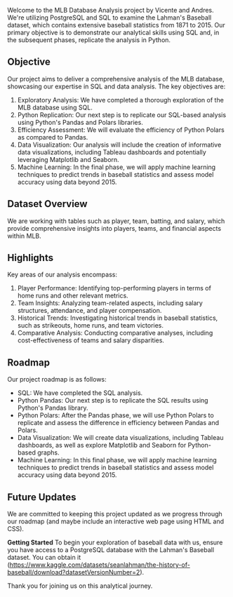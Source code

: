 Welcome to the MLB Database Analysis project by Vicente and Andres. We're utilizing PostgreSQL and SQL to examine the Lahman's Baseball dataset, which contains extensive baseball statistics from 1871 to 2015. Our primary objective is to demonstrate our analytical skills using SQL and, in the subsequent phases, replicate the analysis in Python.


## **Objective**
Our project aims to deliver a comprehensive analysis of the MLB database, showcasing our expertise in SQL and data analysis. The key objectives are:

1. Exploratory Analysis: We have completed a thorough exploration of the MLB database using SQL.
2. Python Replication: Our next step is to replicate our SQL-based analysis using Python's Pandas and Polars libraries.
3. Efficiency Assessment: We will evaluate the efficiency of Python Polars as compared to Pandas.
4. Data Visualization: Our analysis will include the creation of informative data visualizations, including Tableau dashboards and potentially leveraging Matplotlib and Seaborn.
5. Machine Learning: In the final phase, we will apply machine learning techniques to predict trends in baseball statistics and assess model accuracy using data beyond 2015.

## **Dataset Overview**
We are working with tables such as player, team, batting, and salary, which provide comprehensive insights into players, teams, and financial aspects within MLB.

## **Highlights**
Key areas of our analysis encompass:

1. Player Performance: Identifying top-performing players in terms of home runs and other relevant metrics.
2. Team Insights: Analyzing team-related aspects, including salary structures, attendance, and player compensation.
3. Historical Trends: Investigating historical trends in baseball statistics, such as strikeouts, home runs, and team victories.
4. Comparative Analysis: Conducting comparative analyses, including cost-effectiveness of teams and salary disparities.

## **Roadmap**
Our project roadmap is as follows:

- SQL: We have completed the SQL analysis.
- Python Pandas: Our next step is to replicate the SQL results using Python's Pandas library.
- Python Polars: After the Pandas phase, we will use Python Polars to replicate and assess the difference in efficiency between Pandas and Polars.
- Data Visualization: We will create data visualizations, including Tableau dashboards, as well as explore Matplotlib and Seaborn for Python-based graphs.
- Machine Learning: In this final phase, we will apply machine learning techniques to predict trends in baseball statistics and assess model accuracy using data beyond 2015.

## **Future Updates**
We are committed to keeping this project updated as we progress through our roadmap
(and maybe include an interactive web page using HTML and CSS).

**Getting Started**
To begin your exploration of baseball data with us, ensure you have access to a PostgreSQL database with the Lahman's Baseball dataset. You can obtain it (https://www.kaggle.com/datasets/seanlahman/the-history-of-baseball/download?datasetVersionNumber=2).

Thank you for joining us on this analytical journey.
